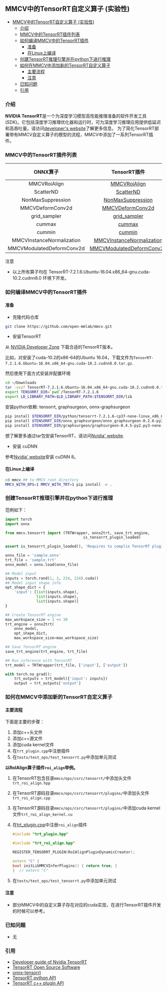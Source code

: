 ## MMCV中的TensorRT自定义算子 (实验性)

<!-- TOC -->

- [MMCV中的TensorRT自定义算子 (实验性)](#mmcv中的tensorrt自定义算子-实验性)
  - [介绍](#介绍)
  - [MMCV中的TensorRT插件列表](#mmcv中的tensorrt插件列表)
  - [如何编译MMCV中的TensorRT插件](#如何编译mmcv中的tensorrt插件)
    - [准备](#准备)
    - [在Linux上编译](#在linux上编译)
  - [创建TensorRT推理引擎并在python下进行推理](#创建tensorrt推理引擎并在python下进行推理)
  - [如何在MMCV中添加新的TensorRT自定义算子](#如何在mmcv中添加新的tensorrt自定义算子)
    - [主要流程](#主要流程)
    - [注意](#注意)
  - [已知问题](#已知问题)
  - [引用](#引用)

<!-- TOC -->

### 介绍

**NVIDIA TensorRT**是一个为深度学习模型高性能推理准备的软件开发工具(SDK)。它包括深度学习推理优化器和运行时，可为深度学习推理应用提供低延迟和高吞吐量。请访问[developer's website](https://developer.nvidia.com/tensorrt)了解更多信息。
为了简化TensorRT部署带有MMCV自定义算子的模型的流程，MMCV中添加了一系列TensorRT插件。

### MMCV中的TensorRT插件列表

|         ONNX算子          |                                  TensorRT插件                                   | MMCV版本 |
| :-----------------------: | :-----------------------------------------------------------------------------: | :------: |
|       MMCVRoiAlign        |              [MMCVRoiAlign](./tensorrt_custom_ops.md#mmcvroialign)              |  1.2.6   |
|         ScatterND         |                 [ScatterND](./tensorrt_custom_ops.md#scatternd)                 |  1.2.6   |
|     NonMaxSuppression     |         [NonMaxSuppression](./tensorrt_custom_ops.md#nonmaxsuppression)         |  1.3.0   |
|     MMCVDeformConv2d      |          [MMCVDeformConv2d](./tensorrt_custom_ops.md#mmcvdeformconv2d)          |  1.3.0   |
|       grid_sampler        |              [grid_sampler](./tensorrt_custom_ops.md#grid-sampler)              |  1.3.1   |
|          cummax           |                    [cummax](./tensorrt_custom_ops.md#cummax)                    |  1.3.5   |
|          cummin           |                    [cummin](./tensorrt_custom_ops.md#cummin)                    |  1.3.5   |
| MMCVInstanceNormalization | [MMCVInstanceNormalization](./tensorrt_custom_ops.md#mmcvinstancenormalization) |  1.3.5   |
| MMCVModulatedDeformConv2d | [MMCVModulatedDeformConv2d](./tensorrt_custom_ops.md#mmcvmodulateddeformconv2d) |  master  |

注意

- 以上所有算子均在 TensorRT-7.2.1.6.Ubuntu-16.04.x86_64-gnu.cuda-10.2.cudnn8.0 环境下开发。

### 如何编译MMCV中的TensorRT插件

#### 准备

- 克隆代码仓库

```bash
git clone https://github.com/open-mmlab/mmcv.git
```

- 安装TensorRT

从 [NVIDIA Developer Zone](https://developer.nvidia.com/nvidia-tensorrt-download) 下载合适的TensorRT版本。

比如，对安装了cuda-10.2的x86-64的Ubuntu 16.04，下载文件为`TensorRT-7.2.1.6.Ubuntu-16.04.x86_64-gnu.cuda-10.2.cudnn8.0.tar.gz`.

然后使用下面方式安装并配置环境

```bash
cd ~/Downloads
tar -xvzf TensorRT-7.2.1.6.Ubuntu-16.04.x86_64-gnu.cuda-10.2.cudnn8.0.tar.gz
export TENSORRT_DIR=`pwd`/TensorRT-7.2.1.6
export LD_LIBRARY_PATH=$LD_LIBRARY_PATH:$TENSORRT_DIR/lib
```

安装python依赖: tensorrt, graphsurgeon, onnx-graphsurgeon

```bash
pip install $TENSORRT_DIR/python/tensorrt-7.2.1.6-cp37-none-linux_x86_64.whl
pip install $TENSORRT_DIR/onnx_graphsurgeon/onnx_graphsurgeon-0.2.6-py2.py3-none-any.whl
pip install $TENSORRT_DIR/graphsurgeon/graphsurgeon-0.4.5-py2.py3-none-any.whl
```

想了解更多通过tar包安装TensorRT，请访问[Nvidia' website](https://docs.nvidia.com/deeplearning/tensorrt/archives/tensorrt-721/install-guide/index.html#installing-tar).

- 安装 cuDNN

参考[Nvidia' website](https://docs.nvidia.com/deeplearning/cudnn/install-guide/index.html#installlinux-tar)安装 cuDNN 8。

#### 在Linux上编译

```bash
cd mmcv ## to MMCV root directory
MMCV_WITH_OPS=1 MMCV_WITH_TRT=1 pip install -e .
```

### 创建TensorRT推理引擎并在python下进行推理

范例如下：

```python
import torch
import onnx

from mmcv.tensorrt import (TRTWrapper, onnx2trt, save_trt_engine,
                                   is_tensorrt_plugin_loaded)

assert is_tensorrt_plugin_loaded(), 'Requires to complie TensorRT plugins in mmcv'

onnx_file = 'sample.onnx'
trt_file = 'sample.trt'
onnx_model = onnx.load(onnx_file)

## Model input
inputs = torch.rand(1, 3, 224, 224).cuda()
## Model input shape info
opt_shape_dict = {
    'input': [list(inputs.shape),
              list(inputs.shape),
              list(inputs.shape)]
}

## Create TensorRT engine
max_workspace_size = 1 << 30
trt_engine = onnx2trt(
    onnx_model,
    opt_shape_dict,
    max_workspace_size=max_workspace_size)

## Save TensorRT engine
save_trt_engine(trt_engine, trt_file)

## Run inference with TensorRT
trt_model = TRTWrapper(trt_file, ['input'], ['output'])

with torch.no_grad():
    trt_outputs = trt_model({'input': inputs})
    output = trt_outputs['output']

```

### 如何在MMCV中添加新的TensorRT自定义算子

#### 主要流程

下面是主要的步骤：

1. 添加c++头文件
2. 添加c++源文件
3. 添加cuda kernel文件
4. 在`trt_plugin.cpp`中注册插件
5. 在`tests/test_ops/test_tensorrt.py`中添加单元测试

**以RoIAlign算子插件`roi_align`举例。**

1. 在TensorRT包含目录`mmcv/ops/csrc/tensorrt/`中添加头文件`trt_roi_align.hpp`
2. 在TensorRT源码目录`mmcv/ops/csrc/tensorrt/plugins/`中添加头文件`trt_roi_align.cpp`
3. 在TensorRT源码目录`mmcv/ops/csrc/tensorrt/plugins/`中添加cuda kernel文件`trt_roi_align_kernel.cu`
4. 在[trt_plugin.cpp](https://github.com/open-mmlab/mmcv/blob/master/mmcv/ops/csrc/tensorrt/plugins/trt_plugin.cpp)中注册`roi_align`插件

    ```c++
    #include "trt_plugin.hpp"

    #include "trt_roi_align.hpp"

    REGISTER_TENSORRT_PLUGIN(RoIAlignPluginDynamicCreator);

    extern "C" {
    bool initLibMMCVInferPlugins() { return true; }
    }  // extern "C"
    ```

5. 在`tests/test_ops/test_tensorrt.py`中添加单元测试

#### 注意

- 部分MMCV中的自定义算子存在对应的cuda实现，在进行TensorRT插件开发的时候可以参考。

### 已知问题

- 无

### 引用

- [Developer guide of Nvidia TensorRT](https://docs.nvidia.com/deeplearning/tensorrt/developer-guide/index.html)
- [TensorRT Open Source Software](https://github.com/NVIDIA/TensorRT)
- [onnx-tensorrt](https://github.com/onnx/onnx-tensorrt)
- [TensorRT python API](https://docs.nvidia.com/deeplearning/tensorrt/api/python_api/index.html)
- [TensorRT c++ plugin API](https://docs.nvidia.com/deeplearning/tensorrt/api/c_api/classnvinfer1_1_1_i_plugin.html)

